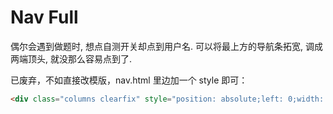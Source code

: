# Nav Full

偶尔会遇到做题时, 想点自测开关却点到用户名. 可以将最上方的导航条拓宽, 调成两端顶头, 就没那么容易点到了.

已废弃，不如直接改模版，nav.html 里边加一个 style 即可：

```html
<div class="columns clearfix" style="position: absolute;left: 0;width: 100%;">
```
